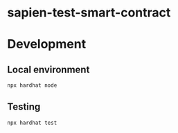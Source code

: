 # sapien-test-smart-contract

# Development

## Local environment

```sh
npx hardhat node
```

## Testing

```sh
npx hardhat test
```